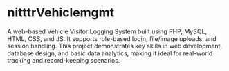 # nitttrVehiclemgmt
A web-based Vehicle Visitor Logging System built using PHP, MySQL, HTML, CSS, and JS. It supports role-based login, file/image uploads, and session handling. This project demonstrates key skills in web development, database design, and basic data analytics, making it ideal for real-world tracking and record-keeping scenarios.
